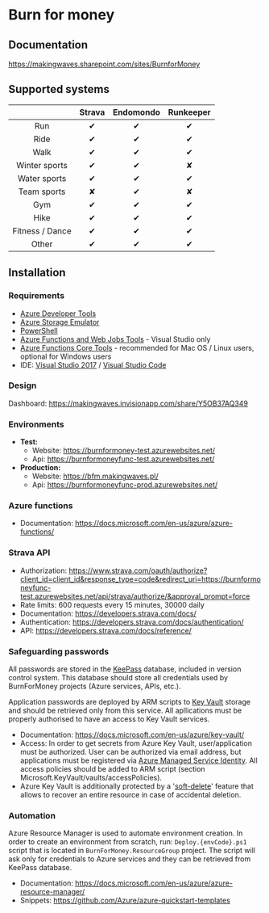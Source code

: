 # Burn for money

## Documentation

https://makingwaves.sharepoint.com/sites/BurnforMoney

## Supported systems

|                 |  Strava  | Endomondo | Runkeeper |
| :-------------: | :------: | :-------: | :-------: |
|       Run       | &#x2714; | &#x2714;  | &#x2714;  |
|      Ride       | &#x2714; | &#x2714;  | &#x2714;  |
|      Walk       | &#x2714; | &#x2714;  | &#x2714;  |
|  Winter sports  | &#x2714; | &#x2714;  | &#x2718;  |
|  Water sports   | &#x2714; | &#x2714;  | &#x2714;  |
|   Team sports   | &#x2718; | &#x2714;  | &#x2718;  |
|       Gym       | &#x2714; | &#x2714;  | &#x2714;  |
|      Hike       | &#x2714; | &#x2714;  | &#x2714;  |
| Fitness / Dance | &#x2714; | &#x2714;  | &#x2714;  |
|      Other      | &#x2714; | &#x2714;  | &#x2714;  |

## Installation

### Requirements

* [Azure Developer Tools](https://azure.microsoft.com/en-us/tools/)
* [Azure Storage Emulator](https://go.microsoft.com/fwlink/?LinkId=717179&clcid=0x409)
* [PowerShell](https://www.microsoft.com/web/handlers/webpi.ashx/getinstaller/WindowsAzurePowershellGet.3f.3f.3fnew.appids)
* [Azure Functions and Web Jobs Tools](https://marketplace.visualstudio.com/items?itemName=VisualStudioWebandAzureTools.AzureFunctionsandWebJobsTools) - Visual Studio only
* [Azure Functions Core Tools](https://github.com/Azure/azure-functions-core-tools) - recommended for Mac OS / Linux users, optional for Windows users
* IDE: [Visual Studio 2017](https://visualstudio.microsoft.com/downloads/) / [Visual Studio Code](https://visualstudio.microsoft.com/downloads/)

### Design

Dashboard: https://makingwaves.invisionapp.com/share/Y5OB37AQ349

### Environments

* **Test:**
  * Website: https://burnformoney-test.azurewebsites.net/
  * Api: https://burnformoneyfunc-test.azurewebsites.net/
* **Production:**
  - Website: https://bfm.makingwaves.pl/
  - Api: https://burnformoneyfunc-prod.azurewebsites.net/

### Azure functions

* Documentation: https://docs.microsoft.com/en-us/azure/azure-functions/


### Strava API

* Authorization: https://www.strava.com/oauth/authorize?client_id=client_id&response_type=code&redirect_uri=https://burnformoneyfunc-test.azurewebsites.net/api/strava/authorize/&approval_prompt=force
* Rate limits: 600 requests every 15 minutes, 30000 daily
* Documentation: https://developers.strava.com/docs/
* Authentication: https://developers.strava.com/docs/authentication/
* API: https://developers.strava.com/docs/reference/

### Safeguarding passwords

All passwords are stored in the [KeePass](https://keepass.info/) database, included in version control system. This database should store all credentials used by BurnForMoney projects (Azure services, APIs, etc.).

Application passwords are deployed by ARM scripts to [Key Vault](https://docs.microsoft.com/en-us/azure/key-vault/) storage and should be retrieved only from this service. All apllications must be properly authorised to have an access to Key Vault services.

* Documentation: https://docs.microsoft.com/en-us/azure/key-vault/
* Access: In order to get secrets from Azure Key Vault, user/application must be authorized. User can be authorized via email address, but applications must be registered via [Azure Managed Service Identity](https://docs.microsoft.com/en-us/azure/app-service/app-service-managed-service-identity#creating-an-app-with-an-identity). All access policies should be added to ARM script (section Microsoft.KeyVault/vaults/accessPolicies).
* Azure Key Vault is additionally protected by a '[soft-delete](https://docs.microsoft.com/en-us/azure/key-vault/key-vault-ovw-soft-delete)' feature that allows to recover an entire resource in case of accidental deletion.

### Automation

Azure Resource Manager is used to automate environment creation. In order to create an environment from scratch, run: `Deploy.{envCode}.ps1` script that is located in `BurnForMoney.ResourceGroup` project. The script will ask only for credentials to Azure services and they can be retrieved from KeePass database. 

* Documentation: https://docs.microsoft.com/en-us/azure/azure-resource-manager/
* Snippets: https://github.com/Azure/azure-quickstart-templates

